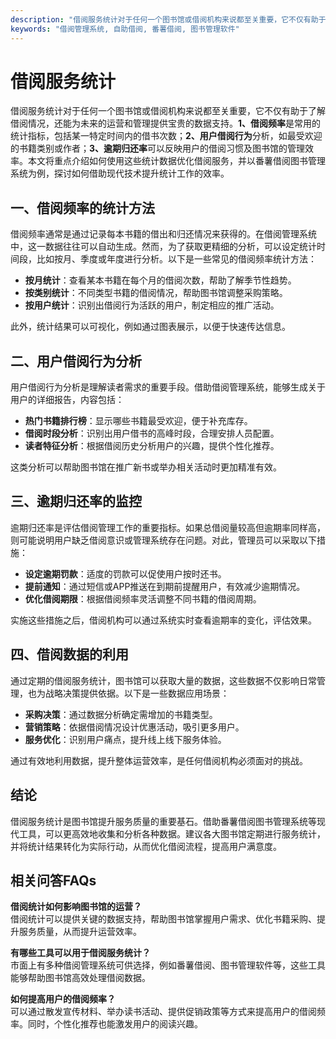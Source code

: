 ```yaml
---
description: "借阅服务统计对于任何一个图书馆或借阅机构来说都至关重要，它不仅有助于了解借阅情况，还能为未来的运营和管理提供宝贵的数据支持。**1、借阅频率**是常用的统计指标，包括某一特定时间内的借书次数；**2、用户借阅行为**分析，如最受欢迎的书籍类别或作者；**3、逾期归还率**可以反映用户的借阅习惯及图书馆的管理效率。本文将重点介绍如何使用这些统计数据优化借阅服务，并以番薯借阅图书管理系统为例，探讨如何借助现代技术提升统计工作的效率。"
keywords: "借阅管理系统, 自助借阅, 番薯借阅, 图书管理软件"
---
```

# 借阅服务统计

借阅服务统计对于任何一个图书馆或借阅机构来说都至关重要，它不仅有助于了解借阅情况，还能为未来的运营和管理提供宝贵的数据支持。**1、借阅频率**是常用的统计指标，包括某一特定时间内的借书次数；**2、用户借阅行为**分析，如最受欢迎的书籍类别或作者；**3、逾期归还率**可以反映用户的借阅习惯及图书馆的管理效率。本文将重点介绍如何使用这些统计数据优化借阅服务，并以番薯借阅图书管理系统为例，探讨如何借助现代技术提升统计工作的效率。

## 一、借阅频率的统计方法

借阅频率通常是通过记录每本书籍的借出和归还情况来获得的。在借阅管理系统中，这一数据往往可以自动生成。然而，为了获取更精细的分析，可以设定统计时间段，比如按月、季度或年度进行分析。以下是一些常见的借阅频率统计方法：

- **按月统计**：查看某本书籍在每个月的借阅次数，帮助了解季节性趋势。
- **按类别统计**：不同类型书籍的借阅情况，帮助图书馆调整采购策略。
- **按用户统计**：识别出借阅行为活跃的用户，制定相应的推广活动。

此外，统计结果可以可视化，例如通过图表展示，以便于快速传达信息。

## 二、用户借阅行为分析

用户借阅行为分析是理解读者需求的重要手段。借助借阅管理系统，能够生成关于用户的详细报告，内容包括：

- **热门书籍排行榜**：显示哪些书籍最受欢迎，便于补充库存。
- **借阅时段分析**：识别出用户借书的高峰时段，合理安排人员配置。
- **读者特征分析**：根据借阅历史分析用户的兴趣，提供个性化推荐。

这类分析可以帮助图书馆在推广新书或举办相关活动时更加精准有效。

## 三、逾期归还率的监控

逾期归还率是评估借阅管理工作的重要指标。如果总借阅量较高但逾期率同样高，则可能说明用户缺乏借阅意识或管理系统存在问题。对此，管理员可以采取以下措施：

- **设定逾期罚款**：适度的罚款可以促使用户按时还书。
- **提前通知**：通过短信或APP推送在到期前提醒用户，有效减少逾期情况。
- **优化借阅期限**：根据借阅频率灵活调整不同书籍的借阅周期。

实施这些措施之后，借阅机构可以通过系统实时查看逾期率的变化，评估效果。

## 四、借阅数据的利用

通过定期的借阅服务统计，图书馆可以获取大量的数据，这些数据不仅影响日常管理，也为战略决策提供依据。以下是一些数据应用场景：

- **采购决策**：通过数据分析确定需增加的书籍类型。
- **营销策略**：依据借阅情况设计优惠活动，吸引更多用户。
- **服务优化**：识别用户痛点，提升线上线下服务体验。

通过有效地利用数据，提升整体运营效率，是任何借阅机构必须面对的挑战。

## 结论

借阅服务统计是图书馆提升服务质量的重要基石。借助番薯借阅图书管理系统等现代工具，可以更高效地收集和分析各种数据。建议各大图书馆定期进行服务统计，并将统计结果转化为实际行动，从而优化借阅流程，提高用户满意度。

## 相关问答FAQs

**借阅统计如何影响图书馆的运营？**  
借阅统计可以提供关键的数据支持，帮助图书馆掌握用户需求、优化书籍采购、提升服务质量，从而提升运营效率。

**有哪些工具可以用于借阅服务统计？**  
市面上有多种借阅管理系统可供选择，例如番薯借阅、图书管理软件等，这些工具能够帮助图书馆高效处理借阅数据。

**如何提高用户的借阅频率？**  
可以通过散发宣传材料、举办读书活动、提供促销政策等方式来提高用户的借阅频率。同时，个性化推荐也能激发用户的阅读兴趣。
